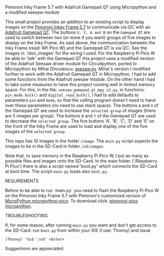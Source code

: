 
Pimoroni Inky Frame 5.7 with Adafruit Gamepad QT using Micropython and a modified seesaw module

This small project provides an addition to an existing script to display images on the [ Pimoroni Inkey Frame 5.7](https://shop.pimoroni.com/products/inky-frame-5-7?variant=40048398958675) to communicate via I2C with an [Adafruit Gamepad QT](https://www.adafruit.com/product/5743). 
The buttons ```X, Y, A and B``` on the ```Gamepad QT``` are used to switch between two (or more if you want) groups of five images to display on the Inky Frame.
As said above, the communication between the Inky Frame (read: RPi Pico W) and the Gamepad QT is via I2C. See the images in ´/doc_images' for the wiring I used. For the Raspberry Pi Pico W be able to 'talk' with the Gamepad QT this project uses a modified version of the Adafruit Seesaw driver module for Circuitpython, ported to Micropython by Mihai Dinculescu: [seesaw.py](https://github.com/mihai-dinculescu/micropython-adafruit-drivers/blob/master/seesaw/seesaw.py). Mihai's version I modified further to work
with the Adafruit Gamepad QT in Micropython. I had to add some functions from the Adafruit seesaw module. On the other hand I had to take some measures to have this project running well in limited memory space. For this, in the file: ```seesaw_gamepad_qt_mpy_v2.py```, in functions: ```pin_mode_bulk()``` and ```digital_read_bulk()```, I had to add defaults to parameters ```pin``` and ```mode```, so that the calling program doesn't need to hand over these parameters (no need to use stack space).
The buttons ```A``` and ```X``` of the Gamepad QT are used to increase the ```selected group``` of images (there are 5 images per group). The buttons ```B``` and ```Y``` of the Gamepad QT are used to decrease the ```selected group```. The five buttons 'A', 'B', 'C', 'D' and 'E' on the front of the Inky Frame are used to load and display one of the five images of the ```selected group```.

This repo has 10 images in the folder ```/image```. The ```main.py``` script expects the images to be in the SD-Card in folder ```/sd/images```.

Note that, to save memory in the Raspberry Pi Pico W, I put as many as possible files and images onto the SD-Card.
In the main folder ('/Raspberry Pi Pico') there is also a script named 'boot.py' which connects the SD-Card at boot time.
The script ```main.py``` loads also ```boot.py```.

REQUIREMENTS

Before to be able to run ´main.py´ you need to flash the Raspberry Pi Pico W on the Pimoroni Inky Frame 5.7 with Pimoroni's customized version of [MicroPython micropython-pico](https://github.com/pimoroni/pimoroni-pico/releases/latest/). To download click: [pimoroni-pico micropython](https://github.com/pimoroni/pimoroni-pico/releases/download/v1.21.0/pimoroni-pico-v1.21.0-micropython.uf2).

TROUBLESHOOTING

If, for some reason, after running ```main.py``` you want and don't get access to the SD-Card: run ```boot.py``` from within your IDE (I use: Thonny) and issue 
```
(Thonny) '%cd '/sd' <Enter>
```

Suggestions are appreciated.

